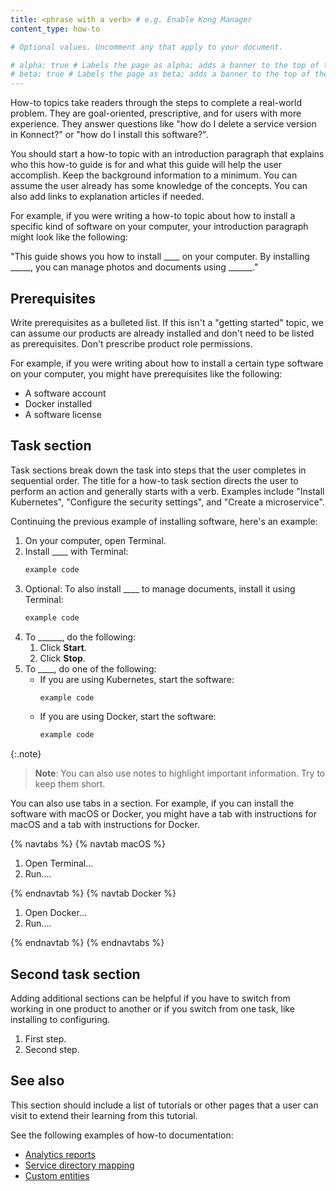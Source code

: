 ```yaml
---
title: <phrase with a verb> # e.g. Enable Kong Manager
content_type: how-to

# Optional values. Uncomment any that apply to your document.

# alpha: true # Labels the page as alpha; adds a banner to the top of the page.
# beta: true # Labels the page as beta; adds a banner to the top of the page.
---
```


How-to topics take readers through the steps to complete a real-world problem. They are goal-oriented, prescriptive, and for users with more experience. They answer questions like "how do I delete a service version in Konnect?" or "how do I install this software?". 

You should start a how-to topic with an introduction paragraph that explains who this how-to guide is for and what this guide will help the user accomplish. Keep the background information to a minimum. You can assume the user already has some knowledge of the concepts. You can also add links to explanation articles if needed.

For example, if you were writing a how-to topic about how to install a specific kind of software on your computer, your introduction paragraph might look like the following:

"This guide shows you how to install ____ on your computer. By installing _____, you can manage photos and documents using ______."

## Prerequisites <!-- Optional -->

Write prerequisites as a bulleted list. If this isn't a "getting started" topic, we can assume our products are already installed and don't need to be listed as prerequisites. Don't prescribe product role permissions.

For example, if you were writing about how to install a certain type software on your computer, you might have prerequisites like the following:

* A software account
* Docker installed
* A software license

## Task section <!-- Header optional if there's only one task section in the article -->

Task sections break down the task into steps that the user completes in sequential order. The title for a how-to task section directs the user to perform an action and generally starts with a verb. Examples include "Install Kubernetes", "Configure the security settings", and "Create a microservice".

Continuing the previous example of installing software, here's an example:

1. On your computer, open Terminal.
1. Install ____ with Terminal:
    ```sh
    example code
    ```
1. Optional: To also install ____ to manage documents, install it using Terminal:
    ```sh
    example code
    ```
1. To ______, do the following:
    1. Click **Start**.
    1. Click **Stop**.
1. To ____, do one of the following:
    * If you are using Kubernetes, start the software:
        ```sh
        example code
        ```
    * If you are using Docker, start the software:
        ```sh
        example code
        ```

{:.note}
> **Note**: You can also use notes to highlight important information. Try to keep them short.

You can also use tabs in a section. For example, if you can install the software with macOS or Docker, you might have a tab with instructions for macOS and a tab with instructions for Docker.

{% navtabs %}
{% navtab macOS %}

1. Open Terminal...
1. Run....

{% endnavtab %}
{% navtab Docker %}

1. Open Docker...
1. Run....

{% endnavtab %}
{% endnavtabs %}

## Second task section <!-- Optional -->

Adding additional sections can be helpful if you have to switch from working in one product to another or if you switch from one task, like installing to configuring.

1. First step.
1. Second step.

## See also <!-- Optional -->

This section should include a list of tutorials or other pages that a user can visit to extend their learning from this tutorial.

See the following examples of how-to documentation:
* [Analytics reports](https://docs.konghq.com/gateway/latest/kong-enterprise/analytics/reports/)
* [Service directory mapping](https://docs.konghq.com/gateway/latest/kong-manager/auth/ldap/service-directory-mapping/)
* [Custom entities](https://docs.konghq.com/gateway/latest/plugin-development/custom-entities/)